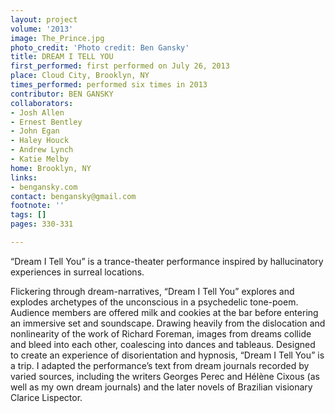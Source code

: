 ```yaml
---
layout: project
volume: '2013'
image: The_Prince.jpg
photo_credit: 'Photo credit: Ben Gansky'
title: DREAM I TELL YOU
first_performed: first performed on July 26, 2013
place: Cloud City, Brooklyn, NY
times_performed: performed six times in 2013
contributor: BEN GANSKY
collaborators:
- Josh Allen
- Ernest Bentley
- John Egan
- Haley Houck
- Andrew Lynch
- Katie Melby
home: Brooklyn, NY
links:
- bengansky.com
contact: bengansky@gmail.com
footnote: ''
tags: []
pages: 330-331

---
```


“Dream I Tell You” is a trance-theater performance inspired by hallucinatory experiences in surreal locations.

Flickering through dream-narratives, “Dream I Tell You” explores and explodes archetypes of the unconscious in a psychedelic tone-poem. Audience members are offered milk and cookies at the bar before entering an immersive set and soundscape. Drawing heavily from the dislocation and nonlinearity of the work of Richard Foreman, images from dreams collide and bleed into each other, coalescing into dances and tableaus. Designed to create an experience of disorientation and hypnosis, “Dream I Tell You” is a trip. I adapted the performance’s text from dream journals recorded by varied sources, including the writers Georges Perec and Hélène Cixous (as well as my own dream journals) and the later novels of Brazilian visionary Clarice Lispector.

